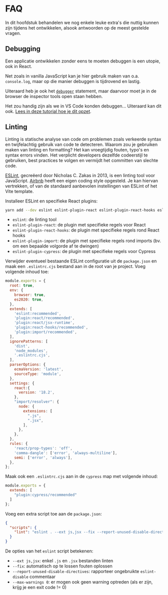 # FAQ

In dit hoofdstuk behandelen we nog enkele leuke extra's die nuttig kunnen zijn tijdens het ontwikkelen, alsook antwoorden
op de meest gestelde vragen.

## Debugging

Een applicatie ontwikkelen zonder eens te moeten debuggen is een utopie, ook in React.

Net zoals in vanilla JavaScript kan je hier gebruik maken van o.a. `console.log`, maar op die manier debuggen is tijdrovend en lastig.

Uiteraard heb je ook het [`debugger`](https://developer.mozilla.org/en-US/docs/Web/JavaScript/Reference/Statements/debugger?retiredLocale=nl ':ignore') statement, maar daarvoor moet je in de browser de inspector tools open staan hebben.

Het zou handig zijn als we in VS Code konden debuggen... Uiteraard kan dit ook. [Lees in deze tutorial hoe je dit opzet](https://profy.dev/article/debug-react-vscode ':ignore').

## Linting

Linting is statische analyse van code om problemen zoals verkeerde syntax en twijfelachtig gebruik van code te detecteren. Waarom zou je gebruiken maken van linting en formatting? Het kan vroegtijdig fouten, typo's en syntax errors vinden. Het verplicht developers dezelfde codeerstijl te gebruiken, best practices te volgen en vermijdt het committen van slechte code.

[ESLint](https://github.com/eslint/eslint ':ignore'), gecreëerd door Nicholas C. Zakas in 2013, is een linting tool voor JavaScript. [Airbnb](https://github.com/airbnb/javascript ':ignore') heeft een eigen coding style opgesteld. Je kan hiervan vertrekken, of van de standaard aanbevolen instellingen van ESLint of het Vite template.

Installeer ESLint en specifieke React plugins:

```bash
yarn add --dev eslint eslint-plugin-react eslint-plugin-react-hooks eslint-plugin-import eslint-plugin-cypress
```

- `eslint`: de linting tool
- `eslint-plugin-react`: de plugin met specifieke regels voor React
- `eslint-plugin-react-hooks`: de plugin met specifieke regels rond React hooks
- `eslint-plugin-import`: de plugin met specifieke regels rond imports (bv. om een bepaalde volgorde af te dwingen)
- `eslint-plugin-cypress`: de plugin met specifieke regels voor Cypress

Verwijder eventueel bestaande ESLint configuratie uit de `package.json` en maak een `.eslintrc.cjs` bestand aan in de root van je project. Voeg volgende inhoud toe:

```js
module.exports = {
  root: true,
  env: {
    browser: true,
    es2020: true,
  },
  extends: [
    'eslint:recommended',
    'plugin:react/recommended',
    'plugin:react/jsx-runtime',
    'plugin:react-hooks/recommended',
    'plugin:import/recommended',
  ],
  ignorePatterns: [
    'dist',
    'node_modules',
    '.eslintrc.cjs',
  ],
  parserOptions: {
    ecmaVersion: 'latest',
    sourceType: 'module',
  },
  settings: {
    react:{
      version: '18.2',
    },
    "import/resolver": {
      node: {
        extensions: [
          ".js",
          ".jsx",
        ],
      },
    },
  },
  rules: {
    'react/prop-types': 'off',
    'comma-dangle': ['error', 'always-multiline'],
    semi: ['error', 'always'],
  },
};
```

Maak ook een `.eslintrc.cjs` aan in de `cypress` map met volgende inhoud:

```js
module.exports = {
  extends: [
    "plugin:cypress/recommended"
  ]
};
```

Voeg een extra script toe aan de `package.json`:

```json
{
  "scripts": {
    "lint": "eslint . --ext js,jsx --fix --report-unused-disable-directives --max-warnings 0"
  }
}
```

De opties van het `eslint` script betekenen:

- `--ext js,jsx`: enkel `.js` en `.jsx` bestanden linten
- `--fix`: automatisch op te lossen fouten oplossen
- `--report-unused-disable-directives`: rapporteer ongebruikte `eslint-disable` commentaar
- `--max-warnings 0`: er mogen ook geen warning optreden (als er zijn, krijg je een exit code != 0)
